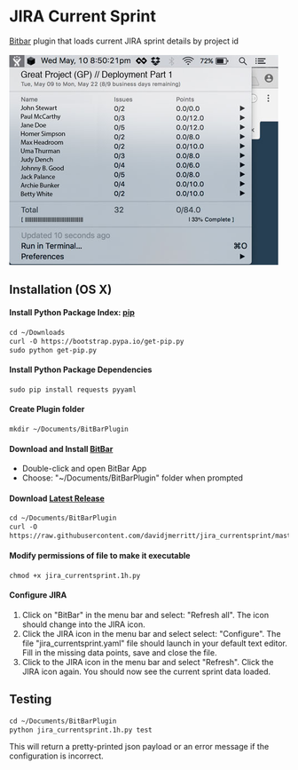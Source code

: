 # JIRA Current Sprint
[Bitbar](https://github.com/matryer/bitbar) plugin that loads current JIRA sprint details by project id
<br><br>
![Screen Capture](https://github.com/davidjmerritt/jira_currentsprint/blob/512db8f3c119958e8025bfb98e2419e1a24b95e7/jira_currentsprint_graphic.jpg?raw=true)

## Installation (OS X)

#### Install Python Package Index: [pip](https://pip.pypa.io/en/stable/installing/)
```
cd ~/Downloads
curl -O https://bootstrap.pypa.io/get-pip.py
sudo python get-pip.py
```

#### Install Python Package Dependencies
```
sudo pip install requests pyyaml
```

#### Create Plugin folder
```
mkdir ~/Documents/BitBarPlugin
```

#### Download and Install [BitBar](https://github.com/matryer/bitbar/releases/tag/v1.9.2)
- Double-click and open BitBar App
- Choose: "~/Documents/BitBarPlugin" folder when prompted 

#### Download [Latest Release](https://github.com/davidjmerritt/jira_currentsprint/releases/latest)
```
cd ~/Documents/BitBarPlugin
curl -O https://raw.githubusercontent.com/davidjmerritt/jira_currentsprint/master/jira_currentsprint.1h.py
```

#### Modify permissions of file to make it executable
```
chmod +x jira_currentsprint.1h.py
```

#### Configure JIRA
1. Click on "BitBar" in the menu bar and select: "Refresh all". The icon should change into the JIRA icon. 
2. Click the JIRA icon in the menu bar and select select: "Configure". The file "jira_currentsprint.yaml" file should launch in your default text editor. Fill in the missing data points, save and close the file.
3. Click to the JIRA icon in the menu bar and select "Refresh".  Click the JIRA icon again. You should now see the current sprint data loaded.


## Testing
```
cd ~/Documents/BitBarPlugin
python jira_currentsprint.1h.py test
```
This will return a pretty-printed json payload or an error message if the configuration is incorrect.
